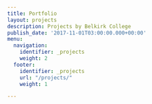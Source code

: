 ```yaml
---
title: Portfolio
layout: projects
description: Projects by Belkirk College
publish_date: '2017-11-01T03:00:00.000+00:00'
menu:
  navigation:
    identifier: _projects
    weight: 2
  footer:
    identifier: _projects
    url: "/projects/"
    weight: 1

---
```

